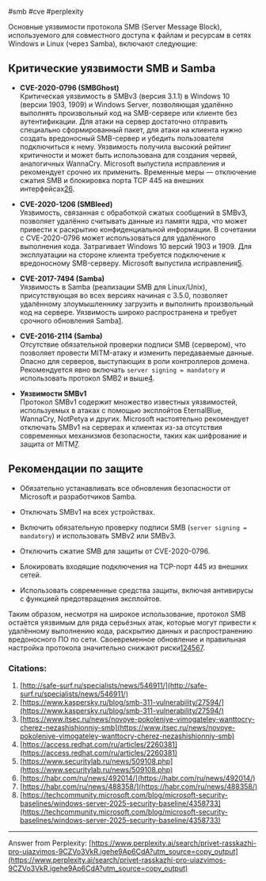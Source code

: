 #smb #cve #perplexity 

Основные уязвимости протокола SMB (Server Message Block), используемого для совместного доступа к файлам и ресурсам в сетях Windows и Linux (через Samba), включают следующие:

## Критические уязвимости SMB и Samba

- **CVE-2020-0796 (SMBGhost)**  
    Критическая уязвимость в SMBv3 (версия 3.1.1) в Windows 10 (версии 1903, 1909) и Windows Server, позволяющая удалённо выполнять произвольный код на SMB-сервере или клиенте без аутентификации. Для атаки на сервер достаточно отправить специально сформированный пакет, для атаки на клиента нужно создать вредоносный SMB-сервер и убедить пользователя подключиться к нему. Уязвимость получила высокий рейтинг критичности и может быть использована для создания червей, аналогичных WannaCry. Microsoft выпустила исправления и рекомендует срочно их применить. Временные меры — отключение сжатия SMB и блокировка порта TCP 445 на внешних интерфейсах[2](https://www.kaspersky.ru/blog/smb-311-vulnerability/27594/)[6](https://habr.com/ru/news/492014/).
    
- **CVE-2020-1206 (SMBleed)**  
    Уязвимость, связанная с обработкой сжатых сообщений в SMBv3, позволяет удалённо считывать данные из памяти ядра, что может привести к раскрытию конфиденциальной информации. В сочетании с CVE-2020-0796 может использоваться для удалённого выполнения кода. Затрагивает Windows 10 версий 1903 и 1909. Для эксплуатации на стороне клиента требуется подключение к вредоносному SMB-серверу. Microsoft выпустила исправления[5](https://www.securitylab.ru/news/509108.php).
    
- **CVE-2017-7494 (Samba)**  
    Уязвимость в Samba (реализации SMB для Linux/Unix), присутствующая во всех версиях начиная с 3.5.0, позволяет удалённому злоумышленнику загрузить и выполнить произвольный код на сервере. Уязвимость широко распространена и требует срочного обновления Samba[1](http://safe-surf.ru/specialists/news/546911/).
    
- **CVE-2016-2114 (Samba)**  
    Отсутствие обязательной проверки подписи SMB (сервером), что позволяет провести MITM-атаку и изменить передаваемые данные. Опасно для серверов, выступающих в роли контроллеров домена. Рекомендуется явно включать `server signing = mandatory` и использовать протокол SMB2 и выше[4](https://access.redhat.com/ru/articles/2260381).
    
- **Уязвимости SMBv1**  
    Протокол SMBv1 содержит множество известных уязвимостей, используемых в атаках с помощью эксплойтов EternalBlue, WannaCry, NotPetya и других. Microsoft настоятельно рекомендует отключать SMBv1 на серверах и клиентах из-за отсутствия современных механизмов безопасности, таких как шифрование и защита от MITM[7](https://habr.com/ru/news/488358/).
    

## Рекомендации по защите

- Обязательно устанавливать все обновления безопасности от Microsoft и разработчиков Samba.
    
- Отключать SMBv1 на всех устройствах.
    
- Включить обязательную проверку подписи SMB (`server signing = mandatory`) и использовать SMBv2 или SMBv3.
    
- Отключить сжатие SMB для защиты от CVE-2020-0796.
    
- Блокировать входящие подключения на TCP-порт 445 из внешних сетей.
    
- Использовать современные средства защиты, включая антивирусы с функцией предотвращения эксплойтов.
    

Таким образом, несмотря на широкое использование, протокол SMB остаётся уязвимым для ряда серьёзных атак, которые могут привести к удалённому выполнению кода, раскрытию данных и распространению вредоносного ПО по сети. Своевременное обновление и правильная настройка протокола значительно снижают риски[1](http://safe-surf.ru/specialists/news/546911/)[2](https://www.kaspersky.ru/blog/smb-311-vulnerability/27594/)[4](https://access.redhat.com/ru/articles/2260381)[5](https://www.securitylab.ru/news/509108.php)[6](https://habr.com/ru/news/492014/)[7](https://habr.com/ru/news/488358/).

### Citations:

1. [http://safe-surf.ru/specialists/news/546911/](http://safe-surf.ru/specialists/news/546911/)
2. [https://www.kaspersky.ru/blog/smb-311-vulnerability/27594/](https://www.kaspersky.ru/blog/smb-311-vulnerability/27594/)
3. [https://www.itsec.ru/news/novoye-pokoleniye-vimogateley-wanttocry-cherez-nezashishionniy-smb](https://www.itsec.ru/news/novoye-pokoleniye-vimogateley-wanttocry-cherez-nezashishionniy-smb)
4. [https://access.redhat.com/ru/articles/2260381](https://access.redhat.com/ru/articles/2260381)
5. [https://www.securitylab.ru/news/509108.php](https://www.securitylab.ru/news/509108.php)
6. [https://habr.com/ru/news/492014/](https://habr.com/ru/news/492014/)
7. [https://habr.com/ru/news/488358/](https://habr.com/ru/news/488358/)
8. [https://techcommunity.microsoft.com/blog/microsoft-security-baselines/windows-server-2025-security-baseline/4358733](https://techcommunity.microsoft.com/blog/microsoft-security-baselines/windows-server-2025-security-baseline/4358733)

---

Answer from Perplexity: [https://www.perplexity.ai/search/privet-rasskazhi-pro-uiazvimos-9CZVo3VkR.igehe9Ap6CdA?utm_source=copy_output](https://www.perplexity.ai/search/privet-rasskazhi-pro-uiazvimos-9CZVo3VkR.igehe9Ap6CdA?utm_source=copy_output)